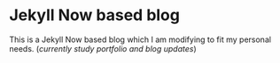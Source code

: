 # Jekyll Now based blog

This is a Jekyll Now based blog which I am modifying to fit my personal needs. (*currently study portfolio and blog updates*)
